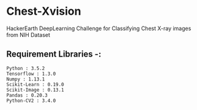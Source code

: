 # Chest-Xvision
HackerEarth DeepLearning Challenge for Classifying Chest X-ray images from NIH Dataset 


## Requirement Libraries -:
	Python : 3.5.2  
	Tensorflow : 1.3.0  
	Numpy : 1.13.1  
	Scikit-Learn : 0.19.0  
	Scikit-Image : 0.13.1  
	Pandas : 0.20.3  
	Python-CV2 : 3.4.0  
